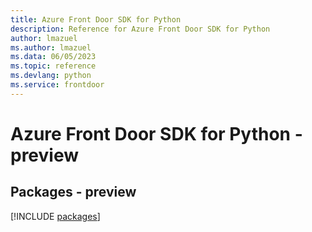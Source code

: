 ```yaml
---
title: Azure Front Door SDK for Python
description: Reference for Azure Front Door SDK for Python
author: lmazuel
ms.author: lmazuel
ms.data: 06/05/2023
ms.topic: reference
ms.devlang: python
ms.service: frontdoor
---
```

# Azure Front Door SDK for Python - preview
## Packages - preview
[!INCLUDE [packages](front-door-index.md)]